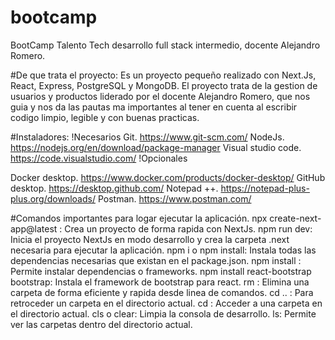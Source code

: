 # bootcamp
BootCamp Talento Tech desarrollo full stack intermedio, docente Alejandro Romero.

#De que trata el proyecto:
Es un proyecto pequeño realizado con Next.Js, React, Express, PostgreSQL y MongoDB.
El proyecto trata de la gestion de usuarios y productos liderado por el docente Alejandro Romero, que nos guia y nos da las pautas ma importantes al tener en cuenta al escribir codigo limpio, legible y con buenas practicas.


#Instaladores:
!Necesarios
Git. https://www.git-scm.com/
NodeJs. https://nodejs.org/en/download/package-manager
Visual studio code. https://code.visualstudio.com/
!Opcionales

Docker desktop. https://www.docker.com/products/docker-desktop/
GitHub desktop. https://desktop.github.com/
Notepad ++. https://notepad-plus-plus.org/downloads/
Postman. https://www.postman.com/

#Comandos importantes para logar ejecutar la aplicación.
npx create-next-app@latest <Nombre deseado de la carpeta> : Crea un proyecto de forma rapida con NextJs. 
npm run dev: Inicia el proyecto NextJs en modo desarrollo y crea la carpeta .next necesaria para ejecutar la aplicación. 
npm i o npm install: Instala todas las dependencias necesarias que existan en el package.json.
npm install <dependencia>: Permite instalar dependencias o frameworks.
npm install react-bootstrap bootstrap: Instala el framework de bootstrap para react.
rm <Nombre de la carpeta> : Elimina una carpeta de forma eficiente y rapida desde linea de comandos.
cd .. : Para retroceder un carpeta en el directorio actual.
cd <Nombre de la carpeta> : Acceder a una carpeta en el directorio actual.
cls o clear: Limpia la consola de desarrollo.
ls: Permite ver las carpetas dentro del directorio actual.